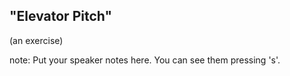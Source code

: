 ##  "Elevator Pitch"

(an exercise)

note:
    Put your speaker notes here.
    You can see them pressing 's'.
